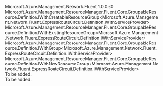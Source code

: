 <Type Name="IWithGroup" FullName="Microsoft.Azure.Management.Network.Fluent.ExpressRouteCircuit.Definition.IWithGroup">
  <TypeSignature Language="C#" Value="public interface IWithGroup : Microsoft.Azure.Management.ResourceManager.Fluent.Core.GroupableResource.Definition.IWithCreatableResourceGroup&lt;Microsoft.Azure.Management.Network.Fluent.ExpressRouteCircuit.Definition.IWithServiceProvider&gt;, Microsoft.Azure.Management.ResourceManager.Fluent.Core.GroupableResource.Definition.IWithExistingResourceGroup&lt;Microsoft.Azure.Management.Network.Fluent.ExpressRouteCircuit.Definition.IWithServiceProvider&gt;, Microsoft.Azure.Management.ResourceManager.Fluent.Core.GroupableResource.Definition.IWithGroup&lt;Microsoft.Azure.Management.Network.Fluent.ExpressRouteCircuit.Definition.IWithServiceProvider&gt;, Microsoft.Azure.Management.ResourceManager.Fluent.Core.GroupableResource.Definition.IWithNewResourceGroup&lt;Microsoft.Azure.Management.Network.Fluent.ExpressRouteCircuit.Definition.IWithServiceProvider&gt;" />
  <TypeSignature Language="ILAsm" Value=".class public interface auto ansi abstract IWithGroup implements class Microsoft.Azure.Management.ResourceManager.Fluent.Core.GroupableResource.Definition.IWithCreatableResourceGroup`1&lt;class Microsoft.Azure.Management.Network.Fluent.ExpressRouteCircuit.Definition.IWithServiceProvider&gt;, class Microsoft.Azure.Management.ResourceManager.Fluent.Core.GroupableResource.Definition.IWithExistingResourceGroup`1&lt;class Microsoft.Azure.Management.Network.Fluent.ExpressRouteCircuit.Definition.IWithServiceProvider&gt;, class Microsoft.Azure.Management.ResourceManager.Fluent.Core.GroupableResource.Definition.IWithGroup`1&lt;class Microsoft.Azure.Management.Network.Fluent.ExpressRouteCircuit.Definition.IWithServiceProvider&gt;, class Microsoft.Azure.Management.ResourceManager.Fluent.Core.GroupableResource.Definition.IWithNewResourceGroup`1&lt;class Microsoft.Azure.Management.Network.Fluent.ExpressRouteCircuit.Definition.IWithServiceProvider&gt;" />
  <TypeSignature Language="DocId" Value="T:Microsoft.Azure.Management.Network.Fluent.ExpressRouteCircuit.Definition.IWithGroup" />
  <TypeSignature Language="VB.NET" Value="Public Interface IWithGroup&#xA;Implements IWithCreatableResourceGroup(Of IWithServiceProvider), IWithExistingResourceGroup(Of IWithServiceProvider), IWithGroup(Of IWithServiceProvider), IWithNewResourceGroup(Of IWithServiceProvider)" />
  <TypeSignature Language="F#" Value="type IWithGroup = interface&#xA;    interface IWithGroup&lt;IWithServiceProvider&gt;&#xA;    interface IWithExistingResourceGroup&lt;IWithServiceProvider&gt;&#xA;    interface IWithNewResourceGroup&lt;IWithServiceProvider&gt;&#xA;    interface IWithCreatableResourceGroup&lt;IWithServiceProvider&gt;" />
  <AssemblyInfo>
    <AssemblyName>Microsoft.Azure.Management.Network.Fluent</AssemblyName>
    <AssemblyVersion>1.0.0.60</AssemblyVersion>
  </AssemblyInfo>
  <Interfaces>
    <Interface>
      <InterfaceName>Microsoft.Azure.Management.ResourceManager.Fluent.Core.GroupableResource.Definition.IWithCreatableResourceGroup&lt;Microsoft.Azure.Management.Network.Fluent.ExpressRouteCircuit.Definition.IWithServiceProvider&gt;</InterfaceName>
    </Interface>
    <Interface>
      <InterfaceName>Microsoft.Azure.Management.ResourceManager.Fluent.Core.GroupableResource.Definition.IWithExistingResourceGroup&lt;Microsoft.Azure.Management.Network.Fluent.ExpressRouteCircuit.Definition.IWithServiceProvider&gt;</InterfaceName>
    </Interface>
    <Interface>
      <InterfaceName>Microsoft.Azure.Management.ResourceManager.Fluent.Core.GroupableResource.Definition.IWithGroup&lt;Microsoft.Azure.Management.Network.Fluent.ExpressRouteCircuit.Definition.IWithServiceProvider&gt;</InterfaceName>
    </Interface>
    <Interface>
      <InterfaceName>Microsoft.Azure.Management.ResourceManager.Fluent.Core.GroupableResource.Definition.IWithNewResourceGroup&lt;Microsoft.Azure.Management.Network.Fluent.ExpressRouteCircuit.Definition.IWithServiceProvider&gt;</InterfaceName>
    </Interface>
  </Interfaces>
  <Docs>
    <summary>To be added.</summary>
    <remarks>To be added.</remarks>
  </Docs>
  <Members />
</Type>